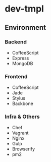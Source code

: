 # dev-tmpl

## Environment
### Backend
* CoffeeScript
* Express
* MongoDB

### Frontend
* CoffeeScript
* Jade
* Stylus
* Backbone

### Infra & Others
* Chef
* Vagrant
* Nginx
* Gulp
* Browserify
* pm2
